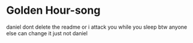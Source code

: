 # Golden Hour-song
daniel dont delete the readme or i attack you while you sleep
btw anyone else can change it just not daniel
